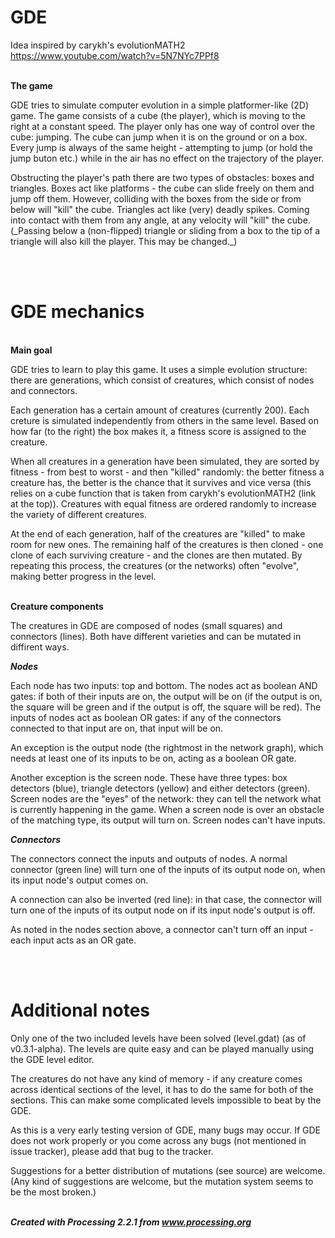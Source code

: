 # GDE

Idea inspired by carykh's evolutionMATH2 https://www.youtube.com/watch?v=5N7NYc7PPf8

<br><b>The game</b></br>

<p>GDE tries to simulate computer evolution in a simple platformer-like (2D) game. The game consists of a cube (the player), which is moving to the right at a constant speed. The player only has one way of control over the cube: jumping. The cube can jump when it is on the ground or on a box. Every jump is always of the same height - attempting to jump (or hold the jump buton etc.) while in the air has no effect on the trajectory of the player.</p>

<p>Obstructing the player's path there are two types of obstacles: boxes and triangles. Boxes act like platforms - the cube can slide freely on them and jump off them. However, colliding with the boxes from the side or from below will "kill" the cube. Triangles act like (very) deadly spikes. Coming into contact with them from any angle, at any velocity will "kill" the cube.
(_Passing below a (non-flipped) triangle or sliding from a box to the tip of a triangle will also kill the player. This may be changed._)</p>
<br></br>


# GDE mechanics

<br><b>Main goal</b></br>

<p>GDE tries to learn to play this game. It uses a simple evolution structure: there are generations, which consist of creatures, which consist of nodes and connectors.</p>
<p>Each generation has a certain amount of creatures (currently 200). Each creture is simulated independently from others in the same level. Based on how far (to the right) the  box makes it, a fitness score is assigned to the creature.</p>
<p>When all creatures in a generation have been simulated, they are sorted by fitness - from best to worst - and then "killed" randomly: the better fitness a creature has, the better is the chance that it survives and vice versa (this relies on a cube function that is taken from carykh's evolutionMATH2 (link at the top)). Creatures with equal fitness are ordered randomly to increase the variety of different creatures.</p>
<p>At the end of each generation, half of the creatures are "killed" to make room for new ones. The remaining half of the creatures is then cloned - one clone of each surviving creature - and the clones are then mutated. By repeating this process, the creatures (or the networks) often "evolve", making better progress in the level.</p>

<br><b>Creature components</b></br>

<p>The creatures in GDE are composed of nodes (small squares) and connectors (lines). Both have different varieties and can be mutated in diffirent ways.</p>

<b><i>Nodes</i></b>

<p>Each node has two inputs: top and bottom. The nodes act as boolean AND gates: if both of their inputs are on, the output will be on (if the output is on, the square will be green and if the output is off, the square will be red). The inputs of nodes act as boolean OR gates: if any of the connectors connected to that input are on, that input will be on.</p>
<p>An exception is the output node (the rightmost in the network graph), which needs at least one of its inputs to be on, acting as a boolean OR gate.</p>
<p>Another exception is the screen node. These have three types: box detectors (blue), triangle detectors (yellow) and either detectors (green). Screen nodes are the "eyes" of the network: they can tell the network what is currently happening in the game. When a screen node is over an obstacle of the matching type, its output will turn on. Screen nodes can't have inputs.</p>

<b><i>Connectors</i></b>

<p>The connectors connect the inputs and outputs of nodes. A normal connector (green line) will turn one of the inputs of its output node on, when its input node's output comes on.</p>
<p>A connection can also be inverted (red line): in that case, the connector will turn one of the inputs of its output node on if its input node's output is off.</p>
<p>As noted in the nodes section above, a connector can't turn off an input - each input acts as an OR gate.</p>
<br></br>

# Additional notes

<p>Only one of the two included levels have been solved (level.gdat) (as of v0.3.1-alpha). The levels are quite easy and can be played manually using the GDE level editor.</p>

<p>The creatures do not have any kind of memory - if any creature comes across identical sections of the level, it has to do the same for both of the sections. This can make some complicated levels impossible to beat by the GDE.</p>

<p>As this is a very early testing version of GDE, many bugs may occur. If GDE does not work properly or you come across any bugs (not mentioned in issue tracker), please add that bug to the tracker.</p>

<p>Suggestions for a better distribution of mutations (see source) are welcome. (Any kind of suggestions are welcome, but the mutation system seems to be the most broken.)</p>

<br><b><i>Created with Processing 2.2.1 from www.processing.org</i></b></br>
